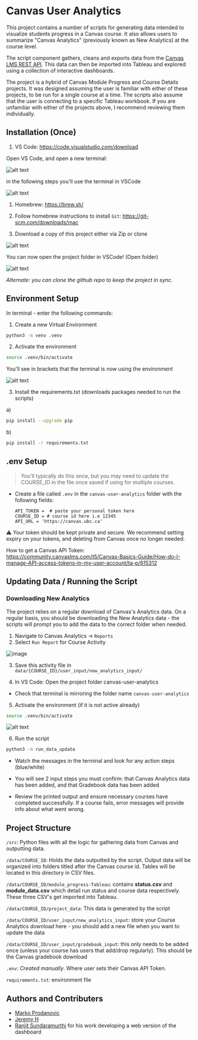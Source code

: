 # Canvas User Analytics

This project contains a number of scripts for generating data intended to visualize students progress in a Canvas course. It also allows users to summarize "Canvas Analytics" (previously known as New Analytics) at the course level. 

The script component gathers, cleans and exports data from the [Canvas LMS REST API](https://canvas.instructure.com/doc/api/index.html). This data can then be imported into Tableau and explored using a collection of interactive dashboards.

The project is a hybrid of Canvas Module Progress and Course Details projects. It was designed assuming the user is familiar with either of these projects, to be run for a single course at a time. The scripts also assume that the user is connecting to a specific Tableau workbook. If you are unfamiliar with either of the projects above, I recommend reviewing them individually.

## Installation (Once)

1. VS Code: https://code.visualstudio.com/download 

Open VS Code, and open a new terminal:

![alt text](README/vscode-new-terminal.png)

in the following steps you'll use the terminal in VSCode

![alt text](README/vscode-terminal.png)

1. Homebrew: https://brew.sh/
1. Follow homebrew instructions to install `Git`: https://git-scm.com/downloads/mac

1. Download a copy of this project either via Zip or clone

![alt text](README/github-clone.png)

You can now open the project folder in VSCode! (Open folder)

![alt text](README/vscode-open-folder.png)

*Alternate: you can clone the github repo to keep the project in sync.*

## Environment Setup
In terminal - enter the following commands:

1. Create a new Virtual Environment

```bash
python3 -m venv .venv
```

2. Activate the environment
```bash
source .venv/bin/activate
```
You'll see in brackets that the terminal is now using the environment

![alt text](README/venv-example.png)

3. Install the requirements.txt (downloads packages needed to run the scripts)

a) 
```bash
pip install --upgrade pip
```

b)
```bash
pip install -r requirements.txt
```


## .env Setup
> You'll typically do this once, but you may need to update the COURSE_ID in the file once saved if using for multiple courses.

- Create a file called `.env` in the `canvas-user-analytics` folder with the following fields:

  ```
  API_TOKEN =  # paste your personal token here
  COURSE_ID = # course id here i.e 12345
  API_URL = 'https://canvas.ubc.ca'
  ```
⚠️ Your token should be kept private and secure. We recommend setting expiry on your tokens, and deleting from Canvas once no longer needed.

How to get a Canvas API Token: https://community.canvaslms.com/t5/Canvas-Basics-Guide/How-do-I-manage-API-access-tokens-in-my-user-account/ta-p/615312


## Updating Data / Running the Script

### Downloading New Analytics

The project relies on a regular download of Canvas's Analytics data. On a regular basis, you should be downloading the New Analytics data - the scripts will prompt you to add the data to the correct folder when needed.

1. Navigate to Canvas Analytics -> `Reports`
2. Select `Run Report` for Course Activity

![image](https://github.com/saud-learning-services/course-details/assets/22600917/186887df-b3d5-43d6-94d8-bd610d3c051e)

3. Save this activity file in `data/{COURSE_ID}/user_input/new_analytics_input/`

4. In VS Code: Open the project folder canvas-user-analytics
  - Check that terminal is mirroring the folder name `canvas-user-analytics`

5. Activate the environment (if it is not active already)

```bash
source .venv/bin/activate
```

![alt text](README/image.png)

6. Run the script
```bash
python3 -m run_data_update
```

- Watch the messages in the terminal and look for any action steps (blue/white)
  
- You will see 2 input steps you must confirm: that Canvas Analytics data has been added, and that Gradebook data has been added
- Review the printed output and ensure necessary courses have completed successfully. If a course fails, error messages will provide info about what went wrong.


## Project Structure

`/src`: Python files with all the logic for gathering data from Canvas and outputting data.

`/data/COURSE_ID`: Holds the data outputted by the script. Output data will be organized into folders titled after the Canvas course id. Tables will be located in this directory in CSV files.

`/data/COURSE_ID/module_progress-Tableau`: contains **status.csv** and **module_data.csv** which detail run status and course data respectively. These three CSV's get imported into Tableau.

`/data/COURSE_ID/project_data`: This data is generated by the script 

`/data/COURSE_ID/user_input/new_analytics_input`: store your Course Analytics download here - you should add a new file when you want to update the data

`/data/COURSE_ID/user_input/gradebook_input`: this only needs to be added once (unless your course has users that add/drop regularly). This should be the Canvas gradebook download

`.env`: _Created manually_. Where user sets their Canvas API Token.

`requirements.txt`: environment file

## Authors and Contributers
- [Marko Prodanovic](https://github.com/markoprodanovic)
- [Jeremy H](https://github.com/JeremyH011)
- [Ranjit Sundaramurthi](https://github.com/ranjitprakash1986/module-progress-dashboard) for his work developing a web version of the dashboard

